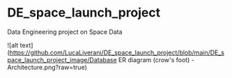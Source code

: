 # DE_space_launch_project
Data Engineering project on Space Data

![alt text](https://github.com/LucaLiverani/DE_space_launch_project/blob/main/DE_space_launch_project_image/Database ER diagram (crow's foot) - Architecture.png?raw=true)
